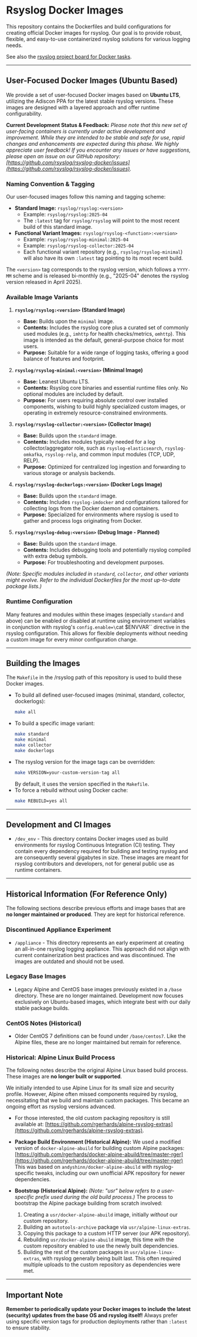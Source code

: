 # Rsyslog Docker Images

This repository contains the Dockerfiles and build configurations for creating official Docker images for rsyslog. Our goal is to provide robust, flexible, and easy-to-use containerized rsyslog solutions for various logging needs.

See also the [rsyslog project board for Docker tasks](https://github.com/rsyslog/rsyslog/projects/5).

---
## User-Focused Docker Images (Ubuntu Based)

We provide a set of user-focused Docker images based on **Ubuntu LTS**, utilizing the Adiscon PPA for the latest stable rsyslog versions. These images are designed with a layered approach and offer runtime configurability.

**Current Development Status & Feedback:**
*Please note that this new set of user-facing containers is currently under active development and improvement. While they are intended to be stable and safe for use, rapid changes and enhancements are expected during this phase. We highly appreciate user feedback! If you encounter any issues or have suggestions, please open an issue on our GitHub repository: [https://github.com/rsyslog/rsyslog-docker/issues](https://github.com/rsyslog/rsyslog-docker/issues).*

### Naming Convention & Tagging

Our user-focused images follow this naming and tagging scheme:

* **Standard Image:** `rsyslog/rsyslog:<version>`
    * Example: `rsyslog/rsyslog:2025-04`
    * The `:latest` tag for `rsyslog/rsyslog` will point to the most recent build of this standard image.
* **Functional Variant Images:** `rsyslog/rsyslog-<function>:<version>`
    * Example: `rsyslog/rsyslog-minimal:2025-04`
    * Example: `rsyslog/rsyslog-collector:2025-04`
    * Each functional variant repository (e.g., `rsyslog/rsyslog-minimal`) will also have its own `:latest` tag pointing to its most recent build.

The `<version>` tag corresponds to the rsyslog version, which follows a `YYYY-MM` scheme and is released bi-monthly (e.g., "2025-04" denotes the rsyslog version released in April 2025).

### Available Image Variants

1.  **`rsyslog/rsyslog:<version>` (Standard Image)**
    * **Base:** Builds upon the `minimal` image.
    * **Contents:** Includes the rsyslog core plus a curated set of commonly used modules (e.g., `imhttp` for health checks/metrics, `omhttp`). This image is intended as the default, general-purpose choice for most users.
    * **Purpose:** Suitable for a wide range of logging tasks, offering a good balance of features and footprint.

2.  **`rsyslog/rsyslog-minimal:<version>` (Minimal Image)**
    * **Base:** Leanest Ubuntu LTS.
    * **Contents:** Rsyslog core binaries and essential runtime files only. No optional modules are included by default.
    * **Purpose:** For users requiring absolute control over installed components, wishing to build highly specialized custom images, or operating in extremely resource-constrained environments.

3.  **`rsyslog/rsyslog-collector:<version>` (Collector Image)**
    * **Base:** Builds upon the `standard` image.
    * **Contents:** Includes modules typically needed for a log collector/aggregator role, such as `rsyslog-elasticsearch`, `rsyslog-omkafka`, `rsyslog-relp`, and common input modules (TCP, UDP, RELP).
    * **Purpose:** Optimized for centralized log ingestion and forwarding to various storage or analysis backends.

4.  **`rsyslog/rsyslog-dockerlogs:<version>` (Docker Logs Image)**
    * **Base:** Builds upon the `standard` image.
    * **Contents:** Includes `rsyslog-imdocker` and configurations tailored for collecting logs from the Docker daemon and containers.
    * **Purpose:** Specialized for environments where rsyslog is used to gather and process logs originating from Docker.

5.  **`rsyslog/rsyslog-debug:<version>` (Debug Image - Planned)**
    * **Base:** Builds upon the `standard` image.
    * **Contents:** Includes debugging tools and potentially rsyslog compiled with extra debug symbols.
    * **Purpose:** For troubleshooting and development purposes.

*(Note: Specific modules included in `standard`, `collector`, and other variants might evolve. Refer to the individual Dockerfiles for the most up-to-date package lists.)*

### Runtime Configuration

Many features and modules within these images (especially `standard` and above) can be enabled or disabled at runtime using environment variables in conjunction with rsyslog's `config.enable=\`cat $ENVVAR\`` directive in the rsyslog configuration. This allows for flexible deployments without needing a custom image for every minor configuration change.

---
## Building the Images

The `Makefile` in the /rsyslog path of this repository is used to build these Docker images.

* To build all defined user-focused images (minimal, standard, collector, dockerlogs):
    ```bash
    make all
    ```
* To build a specific image variant:
    ```bash
    make standard
    make minimal
    make collector
    make dockerlogs
    ```
* The rsyslog version for the image tags can be overridden:
    ```bash
    make VERSION=your-custom-version-tag all
    ```
    By default, it uses the version specified in the `Makefile`.
* To force a rebuild without using Docker cache:
    ```bash
    make REBUILD=yes all
    ```

---
## Development and CI Images

* `/dev_env` - This directory contains Docker images used as build environments for rsyslog Continuous Integration (CI) testing. They contain every dependency required for building and testing rsyslog and are consequently several gigabytes in size. These images are meant for rsyslog contributors and developers, not for general public use as runtime containers.

---
## Historical Information (For Reference Only)

The following sections describe previous efforts and image bases that are **no longer maintained or produced**. They are kept for historical reference.

### Discontinued Appliance Experiment
* `/appliance` - This directory represents an early experiment at creating an all-in-one rsyslog logging appliance. This approach did not align with current containerization best practices and was discontinued. The images are outdated and should not be used.

### Legacy Base Images
* Legacy Alpine and CentOS base images previously existed in a `/base` directory. These are no longer maintained. Development now focuses exclusively on Ubuntu-based images, which integrate best with our daily stable package builds.

### CentOS Notes (Historical)
* Older CentOS 7 definitions can be found under `/base/centos7`. Like the Alpine files, these are no longer maintained but remain for reference.

### Historical: Alpine Linux Build Process
The following notes describe the original Alpine Linux based build process. These images are **no longer built or supported**.

We initially intended to use Alpine Linux for its small size and security profile. However, Alpine often missed components required by rsyslog, necessitating that we build and maintain custom packages. This became an ongoing effort as rsyslog versions advanced.

* For those interested, the old custom packaging repository is still available at:
    [https://github.com/rgerhards/alpine-rsyslog-extras](https://github.com/rgerhards/alpine-rsyslog-extras).

* **Package Build Environment (Historical Alpine):**
    We used a modified version of `docker-alpine-abuild` for building custom Alpine packages:
    [https://github.com/rgerhards/docker-alpine-abuild/tree/master-rger](https://github.com/rgerhards/docker-alpine-abuild/tree/master-rger)
    This was based on `andyshinn/docker-alpine-abuild` with rsyslog-specific tweaks, including our own unofficial APK repository for newer dependencies.

* **Bootstrap (Historical Alpine):**
    *(Note: "usr" below refers to a user-specific prefix used during the old build process.)*
    The process to bootstrap the Alpine package building from scratch involved:
    1.  Creating a `usr/docker-alpine-abuild` image, initially *without* our custom repository.
    2.  Building an `autotools-archive` package via `usr/alpine-linux-extras`.
    3.  Copying this package to a custom HTTP server (our APK repository).
    4.  Rebuilding `usr/docker-alpine-abuild` image, this time *with* the custom repository enabled to use the newly built dependencies.
    5.  Building the rest of the custom packages in `usr/alpine-linux-extras`, with rsyslog generally being built last. This often required multiple uploads to the custom repository as dependencies were met.

---
## Important Note
**Remember to periodically update your Docker images to include the latest (security) updates from the base OS and rsyslog itself!** Always prefer using specific version tags for production deployments rather than `:latest` to ensure stability.
